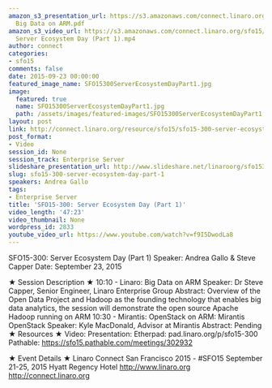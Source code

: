 ```yaml
---
amazon_s3_presentation_url: https://s3.amazonaws.com/connect.linaro.org/sfo15/Presentations/09-23-Wednesday/SFO15-300
  Big Data on ARM.pdf
amazon_s3_video_url: https://s3.amazonaws.com/connect.linaro.org/sfo15/Videos/09-23-Wednesday/SF015-300
  Server Ecosystem Day (Part 1).mp4
author: connect
categories:
- sfo15
comments: false
date: 2015-09-23 00:00:00
featured_image_name: SFO15300ServerEcosystemDayPart1.jpg
image:
  featured: true
  name: SFO15300ServerEcosystemDayPart1.jpg
  path: /assets/images/featured-images/SFO15300ServerEcosystemDayPart1.jpg
layout: post
link: http://connect.linaro.org/resource/sfo15/sfo15-300-server-ecosystem-day-part-1/
post_format:
- Video
session_id: None
session_track: Enterprise Server
slideshare_presentation_url: http://www.slideshare.net/linaroorg/sfo15300-server-ecosystem-day-big-data-on-arm
slug: sfo15-300-server-ecosystem-day-part-1
speakers: Andrea Gallo
tags:
- Enterprise Server
title: 'SFO15-300: Server Ecosystem Day (Part 1)'
video_length: '47:23'
video_thumbnail: None
wordpress_id: 2833
youtube_video_url: https://www.youtube.com/watch?v=f9I5DwodLa8
---
```


SFO15-300: Server Ecosystem Day (Part 1)
Speaker:  Andrea Gallo & Steve Capper
Date: September 23, 2015

★ Session Description ★
10:10 - 
Linaro: Big Data on ARM
Speaker: Dr Steve Capper, Senior Engineer, Linaro Enterprise Group
Abstract: Overview of the Open Data Project and Hadoop as the founding technology that enables big data analytics, the session will demonstrate the open source Apache Hadoop running on ARM 
10:30 - Mirantis:  OpenStack on ARM: Mirantis OpenStack
Speaker:  Kyle MacDonald, Advisor at Mirantis
Abstract: Pending
★ Resources ★ 
Video: 
Presentation:
Etherpad: pad.linaro.org/p/sfo15-300
Pathable: https://sfo15.pathable.com/meetings/302932                                 

★ Event Details ★ 
Linaro Connect San Francisco 2015 - #SFO15 
September 21-25, 2015 
Hyatt Regency Hotel 
http://www.linaro.org
http://connect.linaro.org